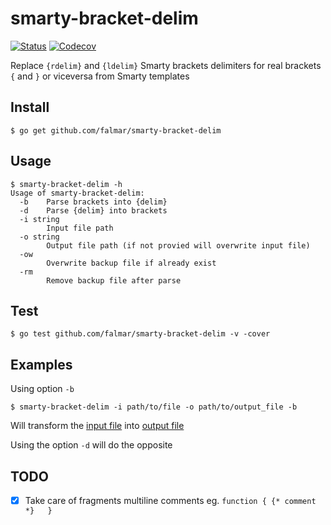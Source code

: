 # smarty-bracket-delim

[![Status](https://travis-ci.org/falmar/smarty-bracket-delim.svg?branch=master)](https://travis-ci.org/falmar/smarty-bracket-delim) [![Codecov](https://img.shields.io/codecov/c/github/falmar/smarty-bracket-delim.svg)](https://codecov.io/gh/falmar/smarty-bracket-delim)

Replace `{rdelim}` and `{ldelim}` Smarty brackets delimiters for real brackets `{` and `}` or viceversa from Smarty templates


## Install

`$ go get github.com/falmar/smarty-bracket-delim`

## Usage

```
$ smarty-bracket-delim -h
Usage of smarty-bracket-delim:
  -b	Parse brackets into {delim}
  -d	Parse {delim} into brackets
  -i string
    	Input file path
  -o string
    	Output file path (if not provied will overwrite input file)
  -ow
    	Overwrite backup file if already exist
  -rm
    	Remove backup file after parse
```

## Test

`$ go test github.com/falmar/smarty-bracket-delim -v -cover`

## Examples

Using option `-b`

```
$ smarty-bracket-delim -i path/to/file -o path/to/output_file -b
```

Will transform the [input file](https://github.com/falmar/smarty-bracket-delim/blob/master/files/simple_bracket.tpl) into [output file](https://github.com/falmar/smarty-bracket-delim/blob/master/files/simple_delim.tpl)

Using the option `-d` will do the opposite

## TODO

- [x] Take care of fragments multiline comments eg. `function { {* comment *}   }`
